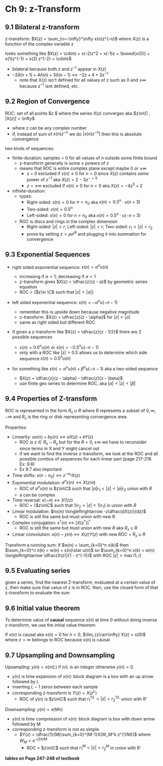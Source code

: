 #  Ch 9: z-Transform

## 9.1 Bilateral z-transform

z-transform: $X(z) = \sum_{n=-\infty}^\infty x(n)z^{-n}$ where $X(z)$ is a function of the complex variable $z$

looks something like $X(z) = \cdots + x(-2)z^2 + x(-1)z + \boxed{x(0)} + x(1)z^{-1} + x(2) z^{-2} + \cdots$

* bilateral because both $z$ and $z^{-1}$ appear in $X(z)$
* $-2\delta(n + 1) + 4\delta(n) + 3\delta(n-1) \longleftrightarrow -2z+4+3z^{-1}$
  * note that X(z) isn't defined for all values of z such as $0$ and $\pm\infty$ because $z^{-1}$ isnt defined, etc.

## 9.2 Region of Convergence

ROC: set of all points $z $ where the series $X(z)$ converges aka $z\in\C , |X(z)| < \infty$

* where z can be any complex number
* if, instead of sum of $x(n)z^{-n}$ we do $|x(n)z^{-n}|$ then this is absolute convergence

two kinds of sequences: 

* finite-duration: samples = 0 for all values of n outside some finite bound
  * z-transform generally is some $\pm$ powers of z
  * means that ROC is entire complex plane except maybe 0 or $\pm\infty$
    * z = 0 excluded if $x(n) \ne 0$ for $n > 0$ since $X(z)$ contains some power of $z^{-1}$ aka $X(z) = 2 - 3z^{-=5}$
    * $z = \pm\infty$ excluded if $x(n) \ne 0$ for $n < 0$ aka $X(z) = -4z^5 + 2$
* infinite-duration:
  * types:
    * Right-sided: $x(n) = 0$ for $n < n_0$ aka $x(n) = 0.5^n\cdot u(n+3)$
    * Two-sided: $x(n) = 0.5^n$
    * Left-sided: $x(n) = 0$ for $n > n_0$ aka $x(n) = 0.5^n \cdot u(-n+3)$
  * ROC is discs and rings in the complex dimension
    * Right-sided: $|z| > r$; Left-sided: $|z| < r$;  Two-sided: $r_1 < |z| < r_2$
    * prove by setting $z = \rho e^{j\theta}$ and plugging it into summation for convergence

## 9.3 Exponential Sequences

* right sided exponential sequence: $x(n) = \alpha^n u(n)$
  * increasing if $\alpha > 1$; decreasing if $\alpha < 1$
  * z-transform gives $X(z) = \dfrac{z}{z - a}$ by geometric series equation
  * ROC = {$z\in \C$ such that $|z| > |\alpha|$}

* left sided exponential sequence: $x(n) = -\alpha^n u(-n-1)$
  * remember this is upside down because negative magnitude
  * z-transform: $X(z) = \dfrac{z}{z - \alpha}$ for $|z| < |\alpha|$
  * same as right sided but different ROC
* if given a z-transform like $X(z) = \dfrac{z}{z - 1/2}$ there are 2 possible sequences
  * $x(n) = 0.5^n u(n)$ or $x(n) = -0.5^n u(-n-1)$
  * only with a ROC like $|z| > 0.5$ allows us to determine which side sequence $x(n) = 0.5^n u(n)$
* for something like $x(n) = \alpha^n u(n) + \beta^n u(-n-1)$ aka a two-sided sequence
  * $X(z) = \dfrac{z}{z - \alpha} - \dfrac{z}{z - \beta}$
  * use finite geo series to determine ROC, aka $|\alpha| < |z| < |\beta|$

## 9.4 Properties of Z-transform

ROC is represented in the form $R_x\cup R$ where $R$ represents a subset of ${0, \infty, -\infty}$ and $R_x$ is the ring or disk representing convergence area

Properties: 

* Linearity: $ax(n) + by(n) \longleftrightarrow aX(z) + bY(z)$
  * ROC is $z\in R_x\cap R_y$ but for the $R = {0, \pm\infty}$ we have to reconsider since terms in X and Y might cancel out
  * if we want to find the inverse z-transform, we look at the ROC and all possible combos of sequences for each linear part (page 217-218 Ex: 9.6)
  * Ex 9.7 also important
* Time shifts: $x(n - n_0) \longleftrightarrow z^{-n_0}X(z)$
* Exponential modulation: $a^nx(n) \longleftrightarrow X(z / a)$
  * ROC of $a^nx(n)$ is $z\in\C$ such that $|a|r_1 < |z| < |a|r_2$ union with $R$
  * a can be complex
* Time reversal: $x(-n) \longleftrightarrow X(1 / z)$
  * ROC = {$z\in\C$ such that $1/r_2 < |z| < 1/r_1$} in union with $R$
* Linear modulation: $nx(n) \longleftrightarrow -z\dfrac{dX(z)}{dz}$
  * ROC is still the same but must union with new R
* Complex conjugation: $x^*(n) \longleftrightarrow [X(z^*)]^*$
  * ROC is still the same but must union with new $R$ aka $R_x\cup R$
* Linear convolution: $x(n)\star y(n) \longleftrightarrow X(z)Y(z)$ with new ROC = $R_x \cup R$

Transform a running sum: if $w(n) = \sum_{k=0}^n x(k)$ then $\sum_{k=0}^n x(k) = w(n) = x(n)\star u(n)$  so $\sum_{k=0}^n x(k) = w(n) \longleftrightarrow \dfrac{X(z)}{1 - z^{-1}}$ with ROC ${|z| > \max(1, r)}$

## 9.5 Evaluating series

given a series, find the nearest Z-transform, evaluated at a certain value of z, then make sure that value of z is in ROC. then, use the closed form of that z-transform to evaluate the sum

## 9.6 Initial value theorem

To determine value of **causal** sequence $x(n)$ at time 0 without doing inverse z-transform, we use the initial value theorem:

If x(n) is causal aka $x(n) = 0$ for $n < 0$, $\lim_{z\rarr\infty} X(z) = x(0)$ where $z = \infty$ belongs to ROC because x(n) is causal

## 9.7 Upsampling and Downsampling

Upsampling: $y(n) = x(n/L)$ if $n/L$ is an integer otherwise $y(n) = 0$.

* $y(n)$ is time expansion of $x(n)$: block diagram is a box with an up arrow followed by L
* inserting $L - 1$ zeros between each sample
* corresponding z-transform is $Y(z) = X(z^L)$
  * ROC of y(n) is $z\in\C$ such that $r_1^{1/L} < |z| < r_2^{1/L}$  union with R'

Downsampling: $y(n) = x(Mn)$

* $y(n)$ is time compression of $x(n)$: block diagram is box with down arrow followed by M
* corresponding z-transform is not as simple
  * $Y(z) = \dfrac{1}{M}\sum_{k=0}^{M-1}X(W_M^k z^{1/M})$ where $W_M = e^{-j2\pi / M}$
    * ROC = $z\in\C$ such that $r_1^M < |z| < r_2^M$ in union with R'

**tables on Page 247-248 of textbook**

